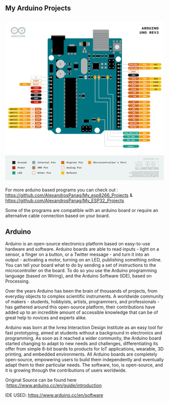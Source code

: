 My Arduino Projects
------
![](https://raw.githubusercontent.com/AlexandrosPanag/My_Arduino_Projects/main/Uno%20Rev%203.png)
---------------------------------------------------------------------------------------------------------------------------------------


For more arduino based programs you can check out : https://github.com/AlexandrosPanag/My_esp8266_Projects & https://github.com/AlexandrosPanag/My_ESP32_Projects


Some of the programs are compatible with an arduino board or require an alternative cable connection based on your board.





Arduino
--------------------


Arduino is an open-source electronics platform based on easy-to-use hardware and software. Arduino boards are able to read inputs - light on a sensor, a finger on a button, or a Twitter message - and turn it into an output - activating a motor, turning on an LED, publishing something online. You can tell your board what to do by sending a set of instructions to the microcontroller on the board. To do so you use the Arduino programming language (based on Wiring), and the Arduino Software (IDE), based on Processing.

Over the years Arduino has been the brain of thousands of projects, from everyday objects to complex scientific instruments. A worldwide community of makers - students, hobbyists, artists, programmers, and professionals - has gathered around this open-source platform, their contributions have added up to an incredible amount of accessible knowledge that can be of great help to novices and experts alike.

Arduino was born at the Ivrea Interaction Design Institute as an easy tool for fast prototyping, aimed at students without a background in electronics and programming. As soon as it reached a wider community, the Arduino board started changing to adapt to new needs and challenges, differentiating its offer from simple 8-bit boards to products for IoT applications, wearable, 3D printing, and embedded environments. All Arduino boards are completely open-source, empowering users to build them independently and eventually adapt them to their particular needs. The software, too, is open-source, and it is growing through the contributions of users worldwide.

Original Source can be found here :https://www.arduino.cc/en/guide/introduction

IDE USED: https://www.arduino.cc/en/software
